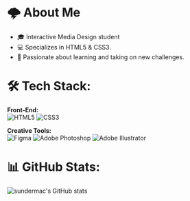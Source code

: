 # 🌩️ About Me
- 🎓 Interactive Media Design student
- 💻 Specializes in HTML5 & CSS3.
- 🚀 Passionate about learning and taking on new challenges.


<!-- Badge icons come from here https://github.com/Ileriayo/markdown-badges -->
# 🛠️ Tech Stack:
 **Front-End:**<br>
![HTML5](https://img.shields.io/badge/html5-%23E34F26.svg?style=for-the-badge&logo=html5&logoColor=white) ![CSS3](https://img.shields.io/badge/css3-%231572B6.svg?style=for-the-badge&logo=css3&logoColor=white) 


 **Creative Tools:**<br>
![Figma](https://img.shields.io/badge/figma-%23F24E1E.svg?style=for-the-badge&logo=figma&logoColor=white) ![Adobe Photoshop](https://img.shields.io/badge/adobe%20photoshop-%2331A8FF.svg?style=for-the-badge&logo=adobe%20photoshop&logoColor=white) ![Adobe Illustrator](https://img.shields.io/badge/adobe%20illustrator-%23FF9A00.svg?style=for-the-badge&logo=adobe%20illustrator&logoColor=white)  

<!-- Github stats come from here https://github.com/anuraghazra/github-readme-stats -->
# 📊 GitHub Stats:
![sundermac's GitHub stats](https://github-readme-stats.vercel.app/api?username=sundermac&commits_year=2025&theme=tokyonight)
